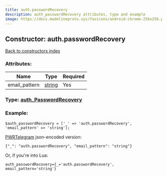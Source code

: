 ```yaml
---
title: auth.passwordRecovery
description: auth_passwordRecovery attributes, type and example
image: https://docs.madelineproto.xyz/favicons/android-chrome-256x256.png
---
```

## Constructor: auth.passwordRecovery  
[Back to constructors index](index.md)



### Attributes:

| Name     |    Type       | Required |
|----------|---------------|----------|
|email\_pattern|[string](../types/string.md) | Yes|



### Type: [auth\_PasswordRecovery](../types/auth_PasswordRecovery.md)


### Example:

```
$auth_passwordRecovery = ['_' => 'auth.passwordRecovery', 'email_pattern' => 'string'];
```  

[PWRTelegram](https://pwrtelegram.xyz) json-encoded version:

```
{"_": "auth.passwordRecovery", "email_pattern": "string"}
```


Or, if you're into Lua:  


```
auth_passwordRecovery={_='auth.passwordRecovery', email_pattern='string'}

```


